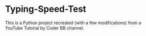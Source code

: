 # Typing-Speed-Test
This is a Python project recreated (with a few modifications) from a YouTube Tutorial by Coder BB channel.
